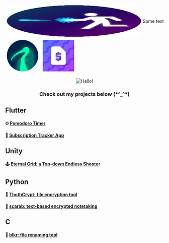 <div style="display: flex; align-items: center;">
  <img src="eternalGridIcon.png" alt="Eternal Grid: Top-down shooter made in Unity" width='100' height='100' style="flex: 1; margin: 5px;">
  Some text
</div>
<img src="thothlogo.png" alt="ThothCrypt: folder encryption in Python" width='100' height='100' style="flex: 1; margin: 5px;">
<img src="icon.png" alt="Subscription Tracker app in Flutter" width='100' height='100' style="flex: 1; margin: 5px;">

<p align="center"> 
    <img width="150" height="150" src="https://github.com/desolaterobot/desolaterobot/assets/74480017/3bf46139-413e-48a8-8ee9-6a7ed9225226" alt="Hello!"> 
</p> 

<h3 align="center"><b>
Check out my projects below (*^_^*)
</b></h3>

## Flutter
#### ⏲ [Pomodoro Timer](https://desolaterobot.github.io/pomodoro/#/)
#### 💸 [Subscription Tracker App](https://play.google.com/store/apps/details?id=com.desolate.substracker)

## Unity
#### 🕹 [Eternal Grid: a Top-down Endless Shooter](http://desolaterobot.itch.io/eternal-grid)

## Python
#### 🔐 [ThothCrypt: file encryption tool](https://github.com/desolaterobot/thoth)
#### 📝 [scarab: text-based encrypted notetaking](https://github.com/desolaterobot/scarab)

## C
#### 📁 [blkr: file renaming tool](https://github.com/desolaterobot/blkr)
